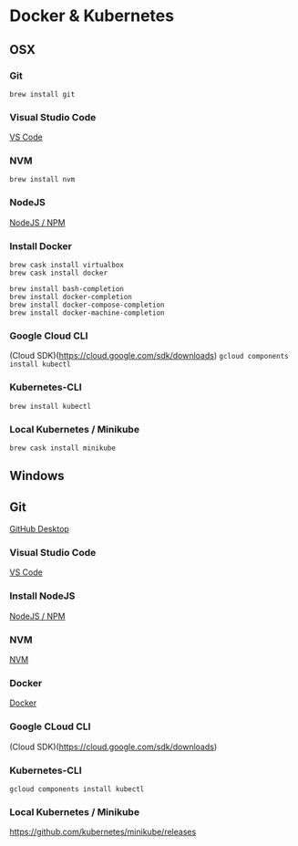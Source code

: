 # Docker & Kubernetes

## OSX

### Git

`brew install git`

### Visual Studio Code

[VS Code](https://code.visualstudio.com/)

### NVM

`brew install nvm`

### NodeJS

[NodeJS / NPM](https://nodejs.org)

### Install Docker

```
brew cask install virtualbox
brew cask install docker

brew install bash-completion
brew install docker-completion
brew install docker-compose-completion
brew install docker-machine-completion
```

### Google Cloud CLI

(Cloud SDK)(https://cloud.google.com/sdk/downloads)
`gcloud components install kubectl`

### Kubernetes-CLI

`brew install kubectl`

### Local Kubernetes / Minikube

`brew cask install minikube`

## Windows

## Git

[GitHub Desktop](https://desktop.github.com/)

### Visual Studio Code

[VS Code](https://code.visualstudio.com/)

### Install NodeJS

[NodeJS / NPM](https://nodejs.org)

### NVM

[NVM](https://github.com/coreybutler/nvm-windows)

### Docker

[Docker](https://www.docker.com/docker-windows)

### Google CLoud CLI

(Cloud SDK)(https://cloud.google.com/sdk/downloads)

### Kubernetes-CLI

`gcloud components install kubectl`

### Local Kubernetes / Minikube

https://github.com/kubernetes/minikube/releases
